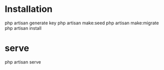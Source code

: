# Installation
php artisan generate key
php artisan make:seed
php artisan make:migrate
php artisan install
# serve
php artisan serve
